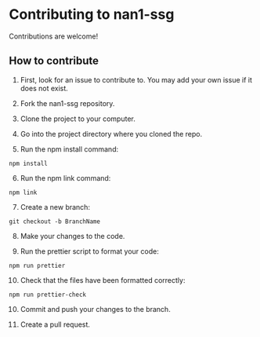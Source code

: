# Contributing to nan1-ssg

Contributions are welcome!

## How to contribute

1. First, look for an issue to contribute to. You may add your own issue if it does not exist.

2. Fork the nan1-ssg repository.

3. Clone the project to your computer.

4. Go into the project directory where you cloned the repo.

5. Run the npm install command:
```
npm install
```

6. Run the npm link command:
```
npm link
```

7. Create a new branch:
```
git checkout -b BranchName
```

8. Make your changes to the code.

9. Run the prettier script to format your code:
```
npm run prettier
```

10. Check that the files have been formatted correctly:
```
npm run prettier-check
```

10. Commit and push your changes to the branch.

11. Create a pull request.